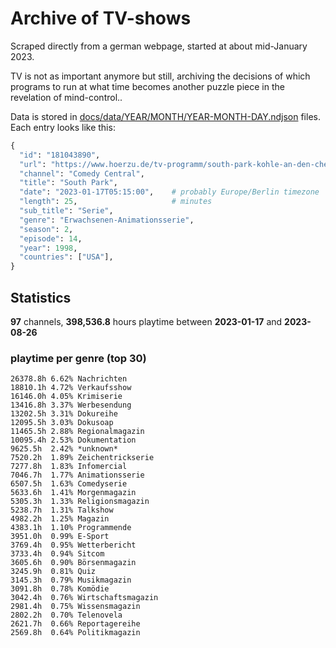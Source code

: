 # Archive of TV-shows

Scraped directly from a german webpage, started at about mid-January 2023.

TV is not as important anymore but still, archiving the decisions of which programs to run at what time
becomes another puzzle piece in the revelation of mind-control.. 

Data is stored in [docs/data/YEAR/MONTH/YEAR-MONTH-DAY.ndjson](docs/data/) files. 
Each entry looks like this:

```python
{
  "id": "181043890", 
  "url": "https://www.hoerzu.de/tv-programm/south-park-kohle-an-den-chefkoch/bid_181043890/", 
  "channel": "Comedy Central", 
  "title": "South Park", 
  "date": "2023-01-17T05:15:00",    # probably Europe/Berlin timezone 
  "length": 25,                     # minutes 
  "sub_title": "Serie", 
  "genre": "Erwachsenen-Animationsserie", 
  "season": 2, 
  "episode": 14, 
  "year": 1998, 
  "countries": ["USA"],
}
```

## Statistics

**97** channels, **398,536.8** hours playtime between **2023-01-17** and **2023-08-26**


### playtime per genre (top 30)

    26378.8h 6.62% Nachrichten
    18810.1h 4.72% Verkaufsshow
    16146.0h 4.05% Krimiserie
    13416.8h 3.37% Werbesendung
    13202.5h 3.31% Dokureihe
    12095.5h 3.03% Dokusoap
    11465.5h 2.88% Regionalmagazin
    10095.4h 2.53% Dokumentation
    9625.5h  2.42% *unknown*
    7520.2h  1.89% Zeichentrickserie
    7277.8h  1.83% Infomercial
    7046.7h  1.77% Animationsserie
    6507.5h  1.63% Comedyserie
    5633.6h  1.41% Morgenmagazin
    5305.3h  1.33% Religionsmagazin
    5238.7h  1.31% Talkshow
    4982.2h  1.25% Magazin
    4383.1h  1.10% Programmende
    3951.0h  0.99% E-Sport
    3769.4h  0.95% Wetterbericht
    3733.4h  0.94% Sitcom
    3605.6h  0.90% Börsenmagazin
    3245.9h  0.81% Quiz
    3145.3h  0.79% Musikmagazin
    3091.8h  0.78% Komödie
    3042.4h  0.76% Wirtschaftsmagazin
    2981.4h  0.75% Wissensmagazin
    2802.2h  0.70% Telenovela
    2621.7h  0.66% Reportagereihe
    2569.8h  0.64% Politikmagazin
